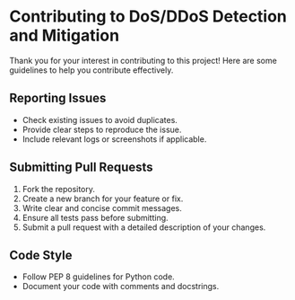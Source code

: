 # Contributing to DoS/DDoS Detection and Mitigation

Thank you for your interest in contributing to this project! Here are some guidelines to help you contribute effectively.

## Reporting Issues
- Check existing issues to avoid duplicates.
- Provide clear steps to reproduce the issue.
- Include relevant logs or screenshots if applicable.

## Submitting Pull Requests
1. Fork the repository.
2. Create a new branch for your feature or fix.
3. Write clear and concise commit messages.
4. Ensure all tests pass before submitting.
5. Submit a pull request with a detailed description of your changes.

## Code Style
- Follow PEP 8 guidelines for Python code.
- Document your code with comments and docstrings.
